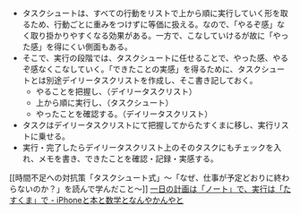 - タスクシュートは、すべての行動をリストで上から順に実行していく形を取るため、行動ごとに重みをつけずに等価に扱える。なので、「やるぞ感」なく取り掛かりやすくなる効果がある。一方で、こなしていけるが故に「やった感」を得にくい側面もある。
- そこで、実行の段階では、タスクシュートに任せることで、やった感、やるぞ感なくこなしていく。「できたことの実感」を得るために、タスクシュートとは別途デイリータスクリストを作成し、そこ書き記しておく。
	- やることを把握し、（デイリータスクリスト）
	- 上から順に実行し、（タスクシュート）
	- やったことを確認する。（デイリータスクリスト）
- タスクはデイリータスクリストにて把握してからたすくまに移し、実行リストに乗せる。
- 実行・完了したらデイリータスクリスト上のそのタスクにもチェックを入れ、メモを書き、できたことを確認・記録・実感する。

[[時間不足への対抗策「タスクシュート式」〜「なぜ、仕事が予定どおりに終わらないのか？」を読んで学んだこと〜]]
[一日の計画は「ノート」で、実行は「たすくま」で - iPhoneと本と数学となんやかんやと](https://choiyaki.com/p437/)